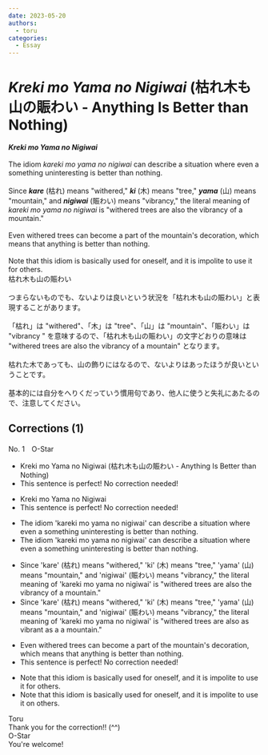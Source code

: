 ```yaml
---
date: 2023-05-20
authors:
  - toru
categories:
  - Essay
---
```


<h1 id="subject_show"><strong><em>Kreki mo Yama no Nigiwai</strong></em> (枯れ木も山の賑わい - Anything Is Better than Nothing)</h1>
<div class="date" hidden>May 20, 2023 15:54</div>
<div id="post"><div id="body_show_ori">
<strong><em>Kreki mo Yama no Nigiwai</strong></em><br/><br/>The idiom <em>kareki mo yama no nigiwai</em> can describe a situation where even a something uninteresting is better than nothing.<br/><br/>Since <strong><em>kare</em></strong> (枯れ) means "withered," <strong><em>ki</em></strong> (木) means "tree," <strong><em>yama</em></strong> (山) means "mountain," and <strong><em>nigiwai</em></strong> (賑わい) means "vibrancy," the literal meaning of <em>kareki mo yama no nigiwai</em> is "withered trees are also the vibrancy of a mountain."<br/><br/>Even withered trees can become a part of the mountain's decoration, which means that anything is better than nothing.<br/><br/>Note that this idiom is basically used for oneself, and it is impolite to use it for others.
</div></div>

<!-- more -->

<div id="post_ja"><div id="body_show_mo">
枯れ木も山の賑わい<br/><br/>つまらないものでも、ないよりは良いという状況を「枯れ木も山の賑わい」と表現することがあります。<br/><br/>「枯れ」は "withered"、「木」は "tree"、「山」は "mountain"、「賑わい」は "vibrancy " を意味するので、「枯れ木も山の賑わい」の文字どおりの意味は "withered trees are also the vibrancy of a mountain" となります。<br/><br/>枯れた木であっても、山の飾りにはなるので、ないよりはあったほうが良いということです。<br/><br/>基本的には自分をへりくだっていう慣用句であり、他人に使うと失礼にあたるので、注意してください。
</div></div>

## Corrections (1)
<div id="block"><div class="first_name"> No. 1　<span class="just_name">O-Star</span></div><div id="block2">
<ul class="correction_field">
<li class="incorrect">Kreki mo Yama no Nigiwai (枯れ木も山の賑わい - Anything Is Better than Nothing)</li>
<li class="corrected perfect">This sentence is perfect! No correction needed!</li>
</ul>
<ul class="correction_field">
<li class="incorrect">Kreki mo Yama no Nigiwai</li>
<li class="corrected perfect">This sentence is perfect! No correction needed!</li>
</ul>
<ul class="correction_field">
<li class="incorrect">The idiom 'kareki mo yama no nigiwai' can describe a situation where even a something uninteresting is better than nothing.</li>
<li class="corrected correct">
The idiom 'kareki mo yama no nigiwai' can describe a situation where <span class="sline"><span class="f_red">even a </span></span>something uninteresting is better than nothing.
</li>
</ul>
<ul class="correction_field">
<li class="incorrect">Since 'kare' (枯れ) means "withered," 'ki' (木) means "tree," 'yama' (山) means "mountain," and 'nigiwai' (賑わい) means "vibrancy," the literal meaning of 'kareki mo yama no nigiwai' is "withered trees are also the vibrancy of a mountain."</li>
<li class="corrected correct">
Since 'kare' (枯れ) means "withered," 'ki' (木) means "tree," 'yama' (山) means "mountain," and 'nigiwai' (賑わい) means "vibrancy," the literal meaning of 'kareki mo yama no nigiwai' is "withered trees <span class="f_bold">are also as vibrant as a</span> a mountain."
</li>
</ul>
<ul class="correction_field">
<li class="incorrect">Even withered trees can become a part of the mountain's decoration, which means that anything is better than nothing.</li>
<li class="corrected perfect">This sentence is perfect! No correction needed!</li>
</ul>
<ul class="correction_field">
<li class="incorrect">Note that this idiom is basically used for oneself, and it is impolite to use it for others.</li>
<li class="corrected correct">
Note that this idiom is basically used for oneself, and it is impolite to use it <span class="f_bold">on</span> others.
</li>
</ul>
</div><div class="name"><span class="just_name">Toru</span><br>
Thank you for the correction!! (^^)
</div>
<div class="name"><span class="just_name">O-Star</span><br>
You're welcome!
</div>
</div>
